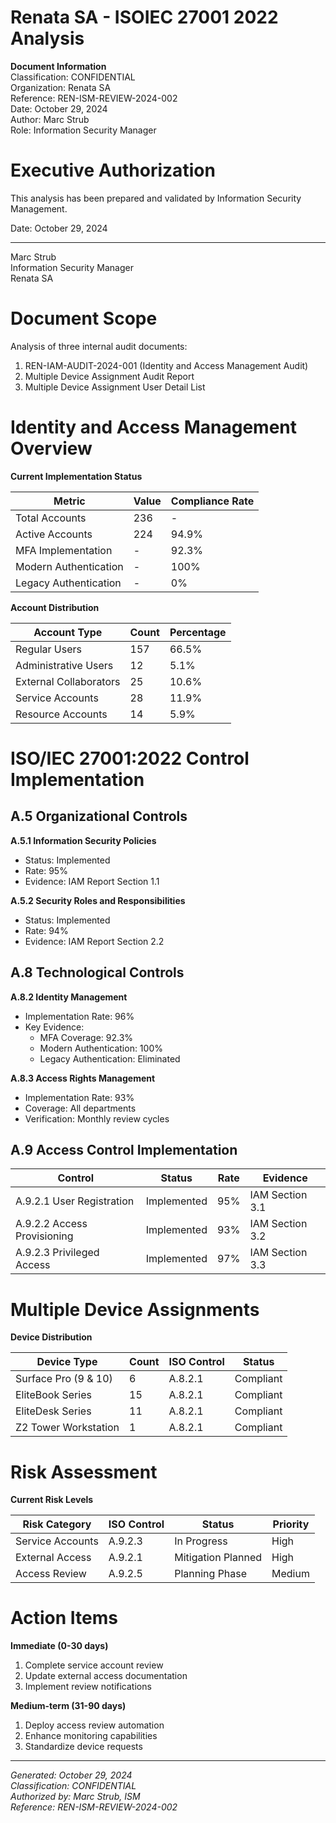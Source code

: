 # Renata SA - ISOIEC 27001 2022 Analysis


**Document Information**  
Classification: CONFIDENTIAL  
Organization: Renata SA  
Reference: REN-ISM-REVIEW-2024-002  
Date: October 29, 2024  
Author: Marc Strub  
Role: Information Security Manager  

# Executive Authorization

This analysis has been prepared and validated by Information Security Management.

Date: October 29, 2024

_________________________
Marc Strub  
Information Security Manager  
Renata SA

# Document Scope

Analysis of three internal audit documents:
1. REN-IAM-AUDIT-2024-001 (Identity and Access Management Audit)
2. Multiple Device Assignment Audit Report
3. Multiple Device Assignment User Detail List

# Identity and Access Management Overview

**Current Implementation Status**

| Metric | Value | Compliance Rate |
|--------|--------|----------------|
| Total Accounts | 236 | - |
| Active Accounts | 224 | 94.9% |
| MFA Implementation | - | 92.3% |
| Modern Authentication | - | 100% |
| Legacy Authentication | - | 0% |

**Account Distribution**

| Account Type | Count | Percentage |
|-------------|--------|------------|
| Regular Users | 157 | 66.5% |
| Administrative Users | 12 | 5.1% |
| External Collaborators | 25 | 10.6% |
| Service Accounts | 28 | 11.9% |
| Resource Accounts | 14 | 5.9% |

# ISO/IEC 27001:2022 Control Implementation

## A.5 Organizational Controls

**A.5.1 Information Security Policies**
- Status: Implemented
- Rate: 95%
- Evidence: IAM Report Section 1.1

**A.5.2 Security Roles and Responsibilities**
- Status: Implemented
- Rate: 94%
- Evidence: IAM Report Section 2.2

## A.8 Technological Controls

**A.8.2 Identity Management**
- Implementation Rate: 96%
- Key Evidence:
  - MFA Coverage: 92.3%
  - Modern Authentication: 100%
  - Legacy Authentication: Eliminated

**A.8.3 Access Rights Management**
- Implementation Rate: 93%
- Coverage: All departments
- Verification: Monthly review cycles

## A.9 Access Control Implementation

| Control | Status | Rate | Evidence |
|---------|--------|------|----------|
| A.9.2.1 User Registration | Implemented | 95% | IAM Section 3.1 |
| A.9.2.2 Access Provisioning | Implemented | 93% | IAM Section 3.2 |
| A.9.2.3 Privileged Access | Implemented | 97% | IAM Section 3.3 |

# Multiple Device Assignments

**Device Distribution**

| Device Type | Count | ISO Control | Status |
|-------------|--------|------------|---------|
| Surface Pro (9 & 10) | 6 | A.8.2.1 | Compliant |
| EliteBook Series | 15 | A.8.2.1 | Compliant |
| EliteDesk Series | 11 | A.8.2.1 | Compliant |
| Z2 Tower Workstation | 1 | A.8.2.1 | Compliant |

# Risk Assessment

**Current Risk Levels**

| Risk Category | ISO Control | Status | Priority |
|--------------|-------------|---------|-----------|
| Service Accounts | A.9.2.3 | In Progress | High |
| External Access | A.9.2.1 | Mitigation Planned | High |
| Access Review | A.9.2.5 | Planning Phase | Medium |

# Action Items

**Immediate (0-30 days)**
1. Complete service account review
2. Update external access documentation
3. Implement review notifications

**Medium-term (31-90 days)**
1. Deploy access review automation
2. Enhance monitoring capabilities
3. Standardize device requests

---

*Generated: October 29, 2024*  
*Classification: CONFIDENTIAL*  
*Authorized by: Marc Strub, ISM*  
*Reference: REN-ISM-REVIEW-2024-002*